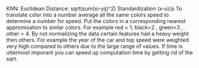KNN:
Euclidean Distance: sqrt(sum(xi-yij)^2)
Standardization (x-u)/p
To translate color into a number average all the same colors speed to determine a number for speed. Put the colors in a corresponding nearest appromixation to simlar colors. For example red = 1, black=2 , green=3 , other = 4.
By not normalizing the data certain features had a heavy weight then others. For example the year of the car and top speed were weighted very high compared to others due to the large range of values. 
If time is uttermost imporant you can speed up computation time by getting rid of the sqrt. 
